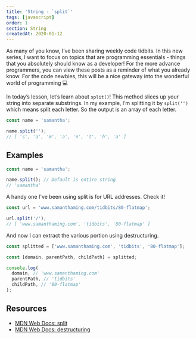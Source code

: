 ```yaml
---
title: 'String - `split`'
tags: [javascript]
order: 1
section: String
createdAt: 2020-01-12
---
```


As many of you know, I’ve been sharing weekly code tidbits. In this new series, I want to focus on topics that are programming essentials - things that you absolutely should know as a developer! For the more advance programmers, you can view these posts as a reminder of what you already know. For the code newbies, this will be a nice gateway into the wonderful world of programming 💻

In today’s lesson, let’s learn about `split()`! This method slices up your string into separate substrings. In my example, I’m splitting it by `split('')` which means split each letter. So the output is an array of each letter.

```javascript
const name = 'samantha';

name.split('');
// [ 's', 'a', 'm', 'a', 'n', 't', 'h', 'a' ]
```

## Examples

```javascript
const name = 'samantha';

name.split(); // Default is entire string
// 'samantha'
```

A handy one I've been using split is for URL addresses. Check it!

```javascript
const url = 'www.samanthaming.com/tidbits/80-flatmap';

url.split('/');
// [ 'www.samanthaming.com', 'tidbits', '80-flatmap' ]
```

And now I can extract the various portion using destructuring.

```javascript
const splitted = ['www.samanthaming.com', 'tidbits', '80-flatmap'];

const [domain, parentPath, childPath] = splitted;

console.log(
  domain, // 'www.samanthaming.com'
  parentPath, // 'tidbits'
  childPath, // '80-flatmap'
);
```

## Resources

- [MDN Web Docs: split](https://developer.mozilla.org/en-US/docs/Web/JavaScript/Reference/Global_Objects/String/split)
- [MDN Web Docs: destructuring](https://developer.mozilla.org/en-US/docs/Web/JavaScript/Reference/Operators/Destructuring_assignment)
